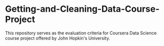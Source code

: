 # Getting-and-Cleaning-Data-Course-Project
This repository serves as the evaluation criteria for Coursera Data Science course project offered by John Hopkin's University.
